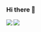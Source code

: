 ### Hi there 👋

<a href="https://github.com/yoshi2no/github-readme-stats">
  <img align="left" src="https://github-readme-stats.vercel.app/api?username=yoshi2no&count_private=true&show_icons=true" />
</a>
<a href="https://github.com/yoshi2no/github-readme-stats">
  <img align="left" src="https://github-readme-stats.vercel.app/api/top-langs/?username=yoshi2no" />
</a>


<!-- **osushicrusher/osushicrusher** is a ✨ _special_ ✨ repository because its `README.md` (this file) appears on your GitHub profile.

Here are some ideas to get you started:

- 🔭 I’m currently working on ...
- 🌱 I’m currently learning ...
- 👯 I’m looking to collaborate on ...
- 🤔 I’m looking for help with ...
- 💬 Ask me about ...
- 📫 How to reach me: ...
- 😄 Pronouns: ...
- ⚡ Fun fact: ... -->

